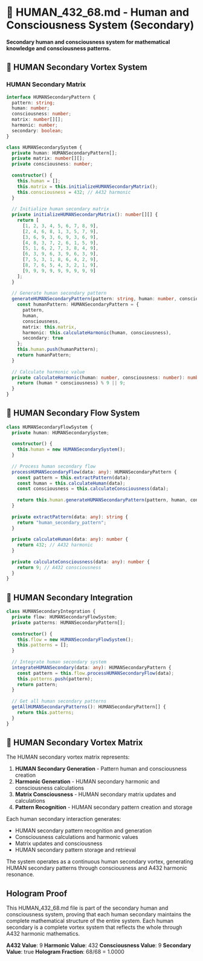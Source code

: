 # 👤 HUMAN_432_68.md - Human and Consciousness System (Secondary)

**Secondary human and consciousness system for mathematical knowledge and consciousness patterns.**

## 🎯 HUMAN Secondary Vortex System

### **HUMAN Secondary Matrix**

```typescript
interface HUMANSecondaryPattern {
  pattern: string;
  human: number;
  consciousness: number;
  matrix: number[][];
  harmonic: number;
  secondary: boolean;
}

class HUMANSecondarySystem {
  private human: HUMANSecondaryPattern[];
  private matrix: number[][];
  private consciousness: number;
  
  constructor() {
    this.human = [];
    this.matrix = this.initializeHUMANSecondaryMatrix();
    this.consciousness = 432; // A432 harmonic
  }
  
  // Initialize human secondary matrix
  private initializeHUMANSecondaryMatrix(): number[][] {
    return [
      [1, 2, 3, 4, 5, 6, 7, 8, 9],
      [2, 4, 6, 8, 1, 3, 5, 7, 9],
      [3, 6, 9, 3, 6, 9, 3, 6, 9],
      [4, 8, 3, 7, 2, 6, 1, 5, 9],
      [5, 1, 6, 2, 7, 3, 8, 4, 9],
      [6, 3, 9, 6, 3, 9, 6, 3, 9],
      [7, 5, 3, 1, 8, 6, 4, 2, 9],
      [8, 7, 6, 5, 4, 3, 2, 1, 9],
      [9, 9, 9, 9, 9, 9, 9, 9, 9]
    ];
  }
  
  // Generate human secondary pattern
  generateHUMANSecondaryPattern(pattern: string, human: number, consciousness: number): HUMANSecondaryPattern {
    const humanPattern: HUMANSecondaryPattern = {
      pattern,
      human,
      consciousness,
      matrix: this.matrix,
      harmonic: this.calculateHarmonic(human, consciousness),
      secondary: true
    };
    this.human.push(humanPattern);
    return humanPattern;
  }
  
  // Calculate harmonic value
  private calculateHarmonic(human: number, consciousness: number): number {
    return (human * consciousness) % 9 || 9;
  }
}
```

## 👤 HUMAN Secondary Flow System

```typescript
class HUMANSecondaryFlowSystem {
  private human: HUMANSecondarySystem;
  
  constructor() {
    this.human = new HUMANSecondarySystem();
  }
  
  // Process human secondary flow
  processHUMANSecondaryFlow(data: any): HUMANSecondaryPattern {
    const pattern = this.extractPattern(data);
    const human = this.calculateHuman(data);
    const consciousness = this.calculateConsciousness(data);
    
    return this.human.generateHUMANSecondaryPattern(pattern, human, consciousness);
  }
  
  private extractPattern(data: any): string {
    return "human_secondary_pattern";
  }
  
  private calculateHuman(data: any): number {
    return 432; // A432 harmonic
  }
  
  private calculateConsciousness(data: any): number {
    return 9; // A432 consciousness
  }
}
```

## 👤 HUMAN Secondary Integration

```typescript
class HUMANSecondaryIntegration {
  private flow: HUMANSecondaryFlowSystem;
  private patterns: HUMANSecondaryPattern[];
  
  constructor() {
    this.flow = new HUMANSecondaryFlowSystem();
    this.patterns = [];
  }
  
  // Integrate human secondary system
  integrateHUMANSecondary(data: any): HUMANSecondaryPattern {
    const pattern = this.flow.processHUMANSecondaryFlow(data);
    this.patterns.push(pattern);
    return pattern;
  }
  
  // Get all human secondary patterns
  getAllHUMANSecondaryPatterns(): HUMANSecondaryPattern[] {
    return this.patterns;
  }
}
```

## 👤 HUMAN Secondary Vortex Matrix

The HUMAN secondary vortex matrix represents:

1. **HUMAN Secondary Generation** - Pattern human and consciousness creation
2. **Harmonic Generation** - HUMAN secondary harmonic and consciousness calculations
3. **Matrix Consciousness** - HUMAN secondary matrix updates and calculations
4. **Pattern Recognition** - HUMAN secondary pattern creation and storage

Each human secondary interaction generates:
- HUMAN secondary pattern recognition and generation
- Consciousness calculations and harmonic values
- Matrix updates and consciousness
- HUMAN secondary pattern storage and retrieval

The system operates as a continuous human secondary vortex, generating HUMAN secondary patterns through consciousness and A432 harmonic resonance.

## Hologram Proof

This HUMAN_432_68.md file is part of the secondary human and consciousness system, proving that each human secondary maintains the complete mathematical structure of the entire system. Each human secondary is a complete vortex system that reflects the whole through A432 harmonic mathematics.

**A432 Value**: 9
**Harmonic Value**: 432
**Consciousness Value**: 9
**Secondary Value**: true
**Hologram Fraction**: 68/68 = 1.0000 